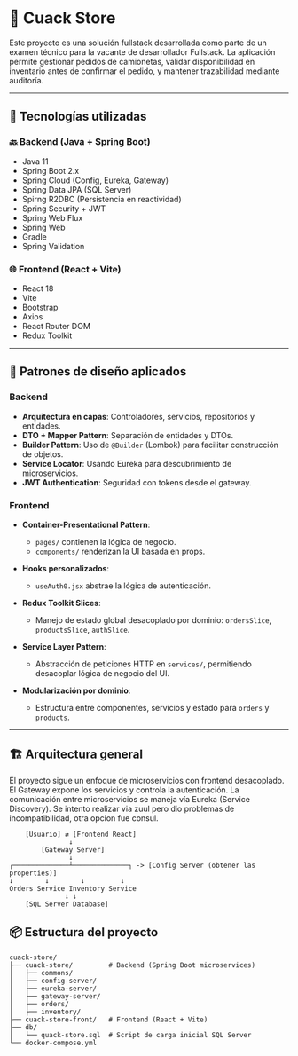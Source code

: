 # 🛒 Cuack Store

Este proyecto es una solución fullstack desarrollada como parte de un examen técnico para la vacante de desarrollador Fullstack. La aplicación permite gestionar pedidos de camionetas, validar disponibilidad en inventario antes de confirmar el pedido, y mantener trazabilidad mediante auditoría.

---

## 🧰 Tecnologías utilizadas

### 🔙 Backend (Java + Spring Boot)
- Java 11
- Spring Boot 2.x
- Spring Cloud (Config, Eureka, Gateway)
- Spring Data JPA (SQL Server)
- Spirng R2DBC (Persistencia en reactividad)
- Spring Security + JWT
- Spring Web Flux
- Spring Web
- Gradle
- Spring Validation

### 🌐 Frontend (React + Vite)
- React 18
- Vite
- Bootstrap
- Axios
- React Router DOM
- Redux Toolkit

---

## 🧠 Patrones de diseño aplicados

### Backend

- **Arquitectura en capas**: Controladores, servicios, repositorios y entidades.
- **DTO + Mapper Pattern**: Separación de entidades y DTOs.
- **Builder Pattern**: Uso de `@Builder` (Lombok) para facilitar construcción de objetos.
- **Service Locator**: Usando Eureka para descubrimiento de microservicios.
- **JWT Authentication**: Seguridad con tokens desde el gateway.

### Frontend

- **Container-Presentational Pattern**: 
  - `pages/` contienen la lógica de negocio.
  - `components/` renderizan la UI basada en props.

- **Hooks personalizados**:
  - `useAuth0.jsx` abstrae la lógica de autenticación.

- **Redux Toolkit Slices**:
  - Manejo de estado global desacoplado por dominio: `ordersSlice`, `productsSlice`, `authSlice`.

- **Service Layer Pattern**:
  - Abstracción de peticiones HTTP en `services/`, permitiendo desacoplar lógica de negocio del UI.

- **Modularización por dominio**:
  - Estructura entre componentes, servicios y estado para `orders` y `products`.

---

## 🏗️ Arquitectura general

El proyecto sigue un enfoque de microservicios con frontend desacoplado. El Gateway expone los servicios y controla la autenticación. La comunicación entre microservicios se maneja vía Eureka (Service Discovery). Se intento realizar via zuul pero dio problemas de incompatibilidad, otra opcion fue consul.

```
    [Usuario] ⇄ [Frontend React]
               ↓
        [Gateway Server]
               ↓
┌──────────────┴──────────────┐ -> [Config Server (obtener las properties)]
↓        ↓        ↓         ↓
Orders Service Inventory Service
              ↓ ↓
    [SQL Server Database]

```

## 📦 Estructura del proyecto
```
cuack-store/
├── cuack-store/         # Backend (Spring Boot microservices)
│   ├── commons/
│   ├── config-server/
│   ├── eureka-server/
│   ├── gateway-server/
│   ├── orders/
│   ├── inventory/
├── cuack-store-front/   # Frontend (React + Vite)
├── db/
│   └── quack-store.sql  # Script de carga inicial SQL Server
└── docker-compose.yml
```